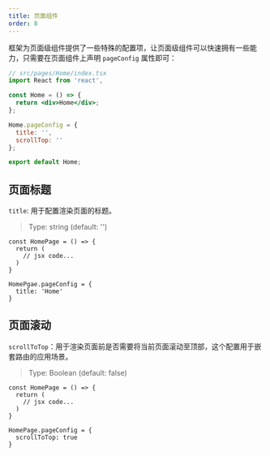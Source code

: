 ```yaml
---
title: 页面组件
order: 8
---
```


框架为页面级组件提供了一些特殊的配置项，让页面级组件可以快速拥有一些能力，只需要在页面组件上声明 `pageConfig` 属性即可：

```jsx
// src/pages/Home/index.tsx
import React from 'react',

const Home = () => {
  return <div>Home</div>;
};

Home.pageConfig = {
  title: '',
  scrollTop: ''
};

export default Home;
```

## 页面标题

`title`: 用于配置渲染页面的标题。

> Type: string (default: '')

```tsx
const HomePage = () => {
  return (
    // jsx code...
  )
}

HomePgae.pageConfig = {
  title: 'Home'
}
```

## 页面滚动

`scrollToTop`：用于渲染页面前是否需要将当前页面滚动至顶部，这个配置用于嵌套路由的应用场景。

> Type: Boolean (default: false)

```tsx
const HomePage = () => {
  return (
    // jsx code...
  )
}

HomePage.pageConfig = {
  scrollToTop: true
}
```